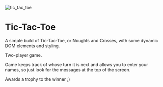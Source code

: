 ![tic_tac_toe](https://user-images.githubusercontent.com/68791163/135514198-a10cefda-b509-4555-b40b-7b9ea31d5765.PNG)


# Tic-Tac-Toe
A simple build of Tic-Tac-Toe, or Noughts and Crosses, with some dynamic DOM elements and styling.

Two-player game. 

Game keeps track of whose turn it is next and allows you to enter your names, so just look for the messages at the top of the screen.

Awards a trophy to the winner ;)
